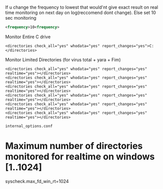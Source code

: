 If u change the frequency to lowest that would'nt give exact result on real time monitoring on next day on log(reccomend dont change). Else set 10 sec monitoring
```xml
<frequency>10<frequency>
```
Monitor Entire C drive
```
<directories check_all="yes" whodata="yes" report_changes="yes">C:</directories>
```
Monitor Limited Directories (for virus total + yara + Fim)
```
<directories check_all="yes" whodata="yes" report_changes="yes" realtime="yes"></directories>
<directories check_all="yes" whodata="yes" report_changes="yes" realtime="yes"></directories>
<directories check_all="yes" whodata="yes" report_changes="yes" realtime="yes"></directories>
<directories check_all="yes" whodata="yes" report_changes="yes" realtime="yes"></directories>
<directories check_all="yes" whodata="yes" report_changes="yes" realtime="yes"></directories>
<directories check_all="yes" whodata="yes" report_changes="yes" realtime="yes"></directories>
```
```internal_options.conf```

# Maximum number of directories monitored for realtime on windows [1..1024]
syscheck.max_fd_win_rt=1024
